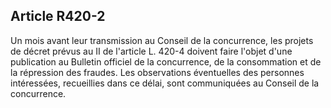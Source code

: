 Article R420-2
----
Un mois avant leur transmission au Conseil de la concurrence, les projets de
décret prévus au II de l'article L. 420-4 doivent faire l'objet d'une
publication au Bulletin officiel de la concurrence, de la consommation et de la
répression des fraudes. Les observations éventuelles des personnes intéressées,
recueillies dans ce délai, sont communiquées au Conseil de la concurrence.

